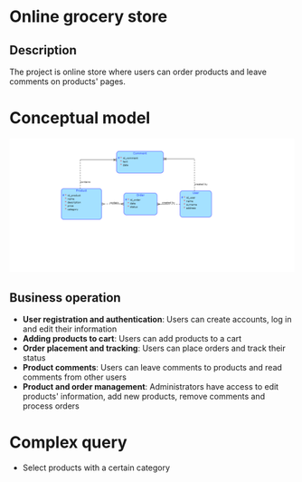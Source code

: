 # Online grocery store

## Description

The project is online store where users can order products and leave comments on products' pages.

# Conceptual model

![diagram](asserts/diagram.png)

## Business operation

- **User registration and authentication**: Users can create accounts, log in and edit their information
- **Adding products to cart**: Users can add products to a cart
- **Order placement and tracking**: Users can place orders and track their status
- **Product comments**: Users can leave comments to products and read comments from other users
- **Product and order management**: Administrators have access to edit products' information, add new products, remove comments and process orders 

# Complex query

- Select products with a certain category

